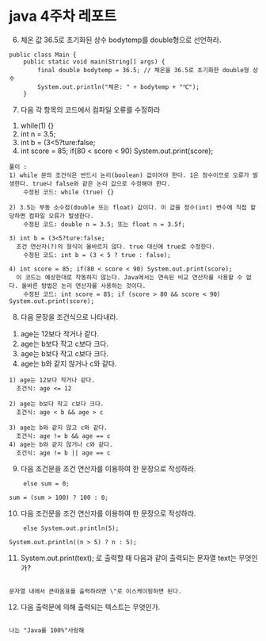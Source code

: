 java 4주차 레포트
=================

6. 체온 값 36.5로 초기화된 상수 bodytemp를 double형으로 선언하라.
```
public class Main {
    public static void main(String[] args) {
        final double bodytemp = 36.5; // 체온을 36.5로 초기화한 double형 상수
        System.out.println("체온: " + bodytemp + "℃");
    }
```

7. 다음 각 항목의 코드에서 컴파일 오류를 수정하라
  1) while(1) {}
  2) int n = 3.5;
  3) int b = (3<5?ture:false;
  4) int score = 85;
     if(80 < score < 90) System.out.print(score);

```
풀이 : 
1) while 문의 조건식은 반드시 논리(boolean) 값이어야 한다. 1은 정수이므로 오류가 발생한다. true나 false와 같은 논리 값으로 수정해야 한다.
    수정된 코드: while (true) {}

2) 3.5는 부동 소수점(double 또는 float) 값이다. 이 값을 정수(int) 변수에 직접 할당하면 컴파일 오류가 발생한다.
    수정된 코드: double n = 3.5; 또는 float n = 3.5f;

3) int b = (3<5?ture:false;
  조건 연산자(?)의 형식이 올바르지 않다. true 대신에 true로 수정한다.
    수정된 코드: int b = (3 < 5 ? true : false);

4) int score = 85; if(80 < score < 90) System.out.print(score);
  이 코드는 예상한대로 작동하지 않는다. Java에서는 연속된 비교 연산자를 사용할 수 없다. 올바른 방법은 논리 연산자를 사용하는 것이다.
    수정된 코드: int score = 85; if (score > 80 && score < 90) System.out.print(score);
```

8. 다음 문장을 조건식으로 나타내라.
  1) age는 12보다 작거나 같다.
  2) age는 b보다 작고 c보다 크다.
  3) age는 b보다 작고 c보다 크다.
  4) age는 b와 같지 않거나 c와 같다.

``` 풀이 :
1) age는 12보다 작거나 같다.
  조건식: age <= 12

2) age는 b보다 작고 c보다 크다.
  조건식: age < b && age > c

3) age는 b와 같지 않고 c와 같다.
  조건식: age != b && age == c
4) age는 b와 같지 않거나 c와 같다.
  조건식: age != b || age == c
```

9. 다음 조건문을 조건 연산자를 이용하여 한 문장으로 작성하라.
``` if(sum>100) sum = 100;
    else sum = 0;
```

``` 풀이 :
sum = (sum > 100) ? 100 : 0;
```

10. 다음 조건문을 조건 연산자를 이용하여 한 문장으로 작성하라.
``` if(n>5) System.out.println(n);
    else System.out.println(5);
```

``` 풀이 :
System.out.println((n > 5) ? n : 5);
```

11. System.out.print(text); 로 출력할 때 다음과 같이 출력되는 문자열 text는 무엇인가?
``` 를 출력하려면 \ 다음에 "를 붙여 \" 과 같이 하면 된다.
```

``` 풀이 :
문자열 내에서 큰따옴표를 출력하려면 \"로 이스케이핑하면 된다.
```

12. 다음 출력문에 의해 출력되는 텍스트는 무엇인가.
``` System.out.print("나는 \"Java를 " + 100 + "%\"" + "사랑해");
```

``` 풀이 :
나는 "Java를 100%"사랑해
````



